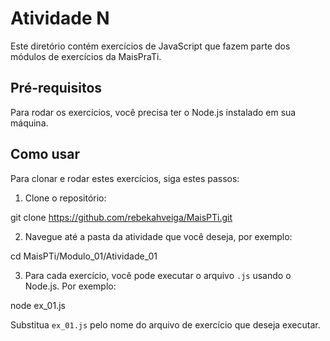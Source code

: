 # Atividade N

Este diretório contém exercícios de JavaScript que fazem parte dos módulos de exercícios da MaisPraTi.

## Pré-requisitos

Para rodar os exercícios, você precisa ter o Node.js instalado em sua máquina.

## Como usar

Para clonar e rodar estes exercícios, siga estes passos:

1. Clone o repositório:

git clone https://github.com/rebekahveiga/MaisPTi.git

2. Navegue até a pasta da atividade que você deseja, por exemplo:

cd MaisPTi/Modulo_01/Atividade_01

3. Para cada exercício, você pode executar o arquivo `.js` usando o Node.js. Por exemplo:

node ex_01.js


Substitua `ex_01.js` pelo nome do arquivo de exercício que deseja executar.
